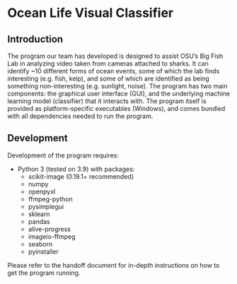 # Ocean Life Visual Classifier

## Introduction 

The program our team has developed is designed to assist OSU’s Big Fish Lab in analyzing video taken from cameras attached to sharks. It can identify ~10 different forms of ocean events, some of which the lab finds interesting (e.g. fish, kelp), and some of which are identified as being something non-interesting (e.g. sunlight, noise).
The program has two main components: the graphical user interface (GUI), and the underlying machine learning model (classifier) that it interacts with. The program itself is provided as platform-specific executables (Windows), and comes bundled with all dependencies needed to run the program.

## Development

Development of the program requires:
- Python 3 (tested on 3.9) with packages:
  - scikit-image (0.19.1+ recommended)
  - numpy
  - openpyxl
  - ffmpeg-python
  - pysimplegui
  - sklearn
  - pandas
  - alive-progress
  - imageio-ffmpeg
  - seaborn
  - pyinstaller

Please refer to the handoff document for in-depth instructions on how to get the program running.
